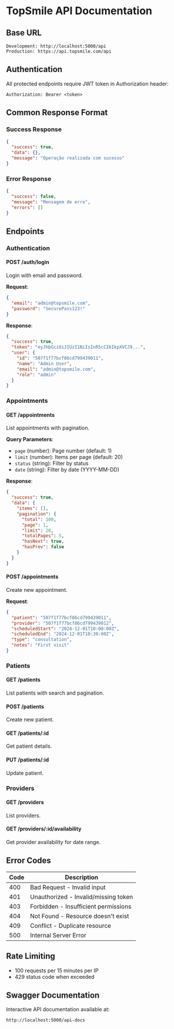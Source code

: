 # TopSmile API Documentation

## Base URL
```
Development: http://localhost:5000/api
Production: https://api.topsmile.com/api
```

## Authentication

All protected endpoints require JWT token in Authorization header:
```
Authorization: Bearer <token>
```

## Common Response Format

### Success Response
```json
{
  "success": true,
  "data": {},
  "message": "Operação realizada com sucesso"
}
```

### Error Response
```json
{
  "success": false,
  "message": "Mensagem de erro",
  "errors": []
}
```

## Endpoints

### Authentication

#### POST /auth/login
Login with email and password.

**Request**:
```json
{
  "email": "admin@topsmile.com",
  "password": "SecurePass123!"
}
```

**Response**:
```json
{
  "success": true,
  "token": "eyJhbGciOiJIUzI1NiIsInR5cCI6IkpXVCJ9...",
  "user": {
    "id": "507f1f77bcf86cd799439011",
    "name": "Admin User",
    "email": "admin@topsmile.com",
    "role": "admin"
  }
}
```

### Appointments

#### GET /appointments
List appointments with pagination.

**Query Parameters**:
- `page` (number): Page number (default: 1)
- `limit` (number): Items per page (default: 20)
- `status` (string): Filter by status
- `date` (string): Filter by date (YYYY-MM-DD)

**Response**:
```json
{
  "success": true,
  "data": {
    "items": [],
    "pagination": {
      "total": 100,
      "page": 1,
      "limit": 20,
      "totalPages": 5,
      "hasNext": true,
      "hasPrev": false
    }
  }
}
```

#### POST /appointments
Create new appointment.

**Request**:
```json
{
  "patient": "507f1f77bcf86cd799439011",
  "provider": "507f1f77bcf86cd799439012",
  "scheduledStart": "2024-12-01T10:00:00Z",
  "scheduledEnd": "2024-12-01T10:30:00Z",
  "type": "consultation",
  "notes": "First visit"
}
```

### Patients

#### GET /patients
List patients with search and pagination.

#### POST /patients
Create new patient.

#### GET /patients/:id
Get patient details.

#### PUT /patients/:id
Update patient.

### Providers

#### GET /providers
List providers.

#### GET /providers/:id/availability
Get provider availability for date range.

## Error Codes

| Code | Description |
|------|-------------|
| 400 | Bad Request - Invalid input |
| 401 | Unauthorized - Invalid/missing token |
| 403 | Forbidden - Insufficient permissions |
| 404 | Not Found - Resource doesn't exist |
| 409 | Conflict - Duplicate resource |
| 500 | Internal Server Error |

## Rate Limiting

- 100 requests per 15 minutes per IP
- 429 status code when exceeded

## Swagger Documentation

Interactive API documentation available at:
```
http://localhost:5000/api-docs
```
